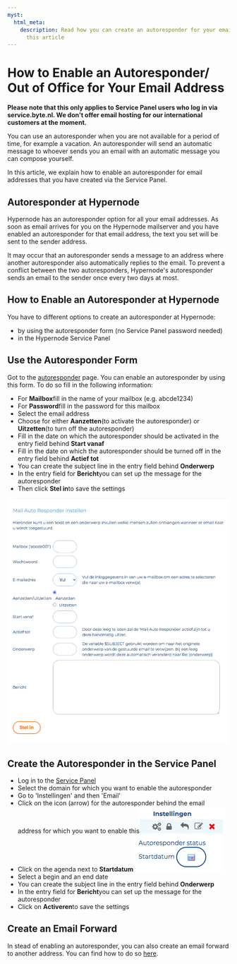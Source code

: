 ```yaml
---
myst:
  html_meta:
    description: Read how you can create an autoresponder for your email address in
      this article
---
```


<!-- source: https://support.hypernode.com/en/best-practices/email/how-to-enable-an-autoresponder-out-of-office-for-your-email-address/ -->

# How to Enable an Autoresponder/ Out of Office for Your Email Address

**Please note that this only applies to Service Panel users who log in via service.byte.nl. We don't offer email hosting for our international customers at the moment.**

You can use an autoresponder when you are not available for a period of time, for example a vacation. An autoresponder will send an automatic message to whoever sends you an email with an automatic message you can compose yourself.

In this article, we explain how to enable an autoresponder for email addresses that you have created via the Service Panel.

## Autoresponder at Hypernode

Hypernode has an autoresponder option for all your email addresses. As soon as email arrives for you on the Hypernode mailserver and you have enabled an autoresponder for that email address, the text you set will be sent to the sender address.

It may occur that an autoresponder sends a message to an address where another autoresponder also automatically replies to the email. To prevent a conflict between the two autoresponders, Hypernode's autoresponder sends an email to the sender once every two days at most.

## How to Enable an Autoresponder at Hypernode

You have to different options to create an autoresponder at Hypernode:

- by using the autoresponder form (no Service Panel password needed)
- in the Hypernode Service Panel

## Use the Autoresponder Form

Got to the [autoresponder](https://service.byte.nl/mail/outofoffice.cgi) page. You can enable an autoresponder by using this form. To do so fill in the following information:

- For **Mailbox**fill in the name of your mailbox (e.g. abcde1234)
- For **Password**fill in the password for this mailbox
- Select the email address
- Choose for either **Aanzetten**(to activate the autoresponder) or **Uitzetten**(to turn off the autoresponder)
- Fill in the date on which the autoresponder should be activated in the entry field behind **Start vanaf**
- Fill in the date on which the autoresponder should be turned off in the entry field behind **Actief tot**
- You can create the subject line in the entry field behind **Onderwerp**
- In the entry field for **Bericht**you can set up the message for the autoresponder
- Then click **Stel in**to save the settings

![](_res/rHlVy0DpCNP18mUAXM8Jpx09UEZzduHS5w.png)

## Create the Autoresponder in the Service Panel

- Log in to the [Service Panel](https://service.byte.nl/)
- Select the domain for which you want to enable the autoresponder
- Go to 'Instellingen' and then 'Email'
- Click on the icon (arrow) for the autoresponder behind the email address for which you want to enable this![](_res/nUYideEv9ulDcRd8FaQV3m1Yvo2UzcI_Gw.png)
- Click on the agenda next to **Startdatum**![](_res/mlqUvpyg6pr8m42WJ3buWB1239dpIp1VFQ.png)
- Select a begin and an end date
- You can create the subject line in the entry field behind **Onderwerp**
- In the entry field for **Bericht**you can set up the message for the autoresponder
- Click on **Activeren**to save the settings

## Create an Email Forward

In stead of enabling an autoresponder, you can also create an email forward to another address. You can find how to do so [here](https://support.hypernode.com/en/hypernode/email/email-faq#Can-I-Forward-Email-to-an-Existing-Address).
